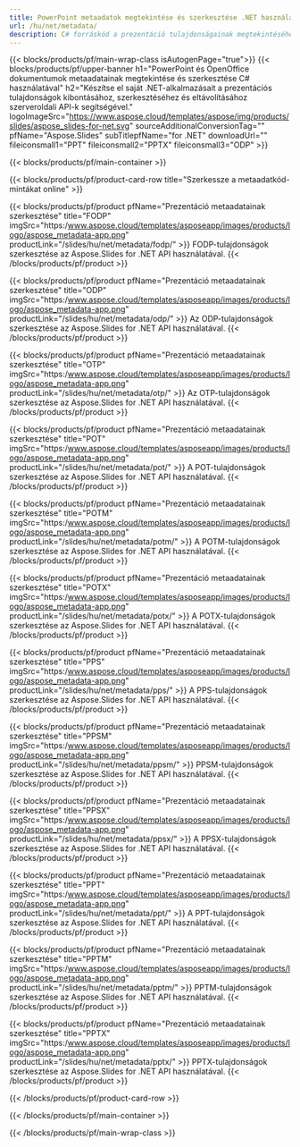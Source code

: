 ```yaml
---
title: PowerPoint metaadatok megtekintése és szerkesztése .NET használatával
url: /hu/net/metadata/
description: C# forráskód a prezentáció tulajdonságainak megtekintéséhez és szerkesztéséhez
---
```


{{< blocks/products/pf/main-wrap-class isAutogenPage="true">}}
{{< blocks/products/pf/upper-banner h1="PowerPoint és OpenOffice dokumentumok metaadatainak megtekintése és szerkesztése C# használatával" h2="Készítse el saját .NET-alkalmazásait a prezentációs tulajdonságok kibontásához, szerkesztéséhez és eltávolításához szerveroldali API-k segítségével." logoImageSrc="https://www.aspose.cloud/templates/aspose/img/products/slides/aspose_slides-for-net.svg" sourceAdditionalConversionTag="" pfName="Aspose.Slides" subTitlepfName="for .NET" downloadUrl="" fileiconsmall1="PPT" fileiconsmall2="PPTX" fileiconsmall3="ODP" >}}

{{< blocks/products/pf/main-container >}}

{{< blocks/products/pf/product-card-row title="Szerkessze a metaadatkód-mintákat online" >}}

{{< blocks/products/pf/product pfName="Prezentáció metaadatainak szerkesztése" title="FODP" imgSrc="https:/www.aspose.cloud/templates/asposeapp/images/products/logo/aspose_metadata-app.png" productLink="/slides/hu/net/metadata/fodp/" >}}
FODP-tulajdonságok szerkesztése az Aspose.Slides for .NET API használatával.
{{< /blocks/products/pf/product >}}

{{< blocks/products/pf/product pfName="Prezentáció metaadatainak szerkesztése" title="ODP" imgSrc="https:/www.aspose.cloud/templates/asposeapp/images/products/logo/aspose_metadata-app.png" productLink="/slides/hu/net/metadata/odp/" >}}
Az ODP-tulajdonságok szerkesztése az Aspose.Slides for .NET API használatával.
{{< /blocks/products/pf/product >}}

{{< blocks/products/pf/product pfName="Prezentáció metaadatainak szerkesztése" title="OTP" imgSrc="https:/www.aspose.cloud/templates/asposeapp/images/products/logo/aspose_metadata-app.png" productLink="/slides/hu/net/metadata/otp/" >}}
Az OTP-tulajdonságok szerkesztése az Aspose.Slides for .NET API használatával.
{{< /blocks/products/pf/product >}}

{{< blocks/products/pf/product pfName="Prezentáció metaadatainak szerkesztése" title="POT" imgSrc="https:/www.aspose.cloud/templates/asposeapp/images/products/logo/aspose_metadata-app.png" productLink="/slides/hu/net/metadata/pot/" >}}
A POT-tulajdonságok szerkesztése az Aspose.Slides for .NET API használatával.
{{< /blocks/products/pf/product >}}

{{< blocks/products/pf/product pfName="Prezentáció metaadatainak szerkesztése" title="POTM" imgSrc="https:/www.aspose.cloud/templates/asposeapp/images/products/logo/aspose_metadata-app.png" productLink="/slides/hu/net/metadata/potm/" >}}
A POTM-tulajdonságok szerkesztése az Aspose.Slides for .NET API használatával.
{{< /blocks/products/pf/product >}}

{{< blocks/products/pf/product pfName="Prezentáció metaadatainak szerkesztése" title="POTX" imgSrc="https:/www.aspose.cloud/templates/asposeapp/images/products/logo/aspose_metadata-app.png" productLink="/slides/hu/net/metadata/potx/" >}}
A POTX-tulajdonságok szerkesztése az Aspose.Slides for .NET API használatával.
{{< /blocks/products/pf/product >}}

{{< blocks/products/pf/product pfName="Prezentáció metaadatainak szerkesztése" title="PPS" imgSrc="https:/www.aspose.cloud/templates/asposeapp/images/products/logo/aspose_metadata-app.png" productLink="/slides/hu/net/metadata/pps/" >}}
A PPS-tulajdonságok szerkesztése az Aspose.Slides for .NET API használatával.
{{< /blocks/products/pf/product >}}

{{< blocks/products/pf/product pfName="Prezentáció metaadatainak szerkesztése" title="PPSM" imgSrc="https:/www.aspose.cloud/templates/asposeapp/images/products/logo/aspose_metadata-app.png" productLink="/slides/hu/net/metadata/ppsm/" >}}
PPSM-tulajdonságok szerkesztése az Aspose.Slides for .NET API használatával.
{{< /blocks/products/pf/product >}}

{{< blocks/products/pf/product pfName="Prezentáció metaadatainak szerkesztése" title="PPSX" imgSrc="https:/www.aspose.cloud/templates/asposeapp/images/products/logo/aspose_metadata-app.png" productLink="/slides/hu/net/metadata/ppsx/" >}}
A PPSX-tulajdonságok szerkesztése az Aspose.Slides for .NET API használatával.
{{< /blocks/products/pf/product >}}

{{< blocks/products/pf/product pfName="Prezentáció metaadatainak szerkesztése" title="PPT" imgSrc="https:/www.aspose.cloud/templates/asposeapp/images/products/logo/aspose_metadata-app.png" productLink="/slides/hu/net/metadata/ppt/" >}}
A PPT-tulajdonságok szerkesztése az Aspose.Slides for .NET API használatával.
{{< /blocks/products/pf/product >}}

{{< blocks/products/pf/product pfName="Prezentáció metaadatainak szerkesztése" title="PPTM" imgSrc="https:/www.aspose.cloud/templates/asposeapp/images/products/logo/aspose_metadata-app.png" productLink="/slides/hu/net/metadata/pptm/" >}}
PPTM-tulajdonságok szerkesztése az Aspose.Slides for .NET API használatával.
{{< /blocks/products/pf/product >}}

{{< blocks/products/pf/product pfName="Prezentáció metaadatainak szerkesztése" title="PPTX" imgSrc="https:/www.aspose.cloud/templates/asposeapp/images/products/logo/aspose_metadata-app.png" productLink="/slides/hu/net/metadata/pptx/" >}}
PPTX-tulajdonságok szerkesztése az Aspose.Slides for .NET API használatával.
{{< /blocks/products/pf/product >}}



{{< /blocks/products/pf/product-card-row >}}

{{< /blocks/products/pf/main-container >}}
    
{{< /blocks/products/pf/main-wrap-class >}}